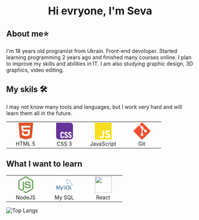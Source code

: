 <div id="header" align="center">
  <h1>Hi evryone, I'm Seva</h1>
</div>
<main>
  <div id="about-me">
    <h2>About me⭐</h2>
    <p>I'm 18 years old programist from Ukrain. Front-end devoloper. Started learning programming 2 years ago and finished many courses online. I plan to improve my skills and abilities in IT. I am also studying graphic design, 3D graphics, video editing.</p>
  </div>
  <div id="my-skils-box">
    <h2>My skils 🛠</h2>
    <p>I may not know many tools and languages, but I work very hard and will learn them all in the future.</p>
    <table align="center">
      <tr>
        <td align="center" width="90">
          <img src="./images/html5.svg"  width="45" height="45">
          <br>HTML 5
        </td>
        <td align="center" width="90">
          <img src="./images/css.svg" width="45" height="45">
          <br>CSS 3
        </td>
        <td align="center" width="90">
          <img src="./images/javascript.svg" width="45" height="45">
          <br>JavaScript
        </td>
        <td align="center" width="90">
          <img src="./images/git.svg" width="45" height="45">
          <br>Git
        </td>
      </tr>
    </table>
    <h2>What I want to learn</h2>
    <table align="center">
      <tr>
        <td align="center" width="90">
          <img src="./images/nodedotjs.svg" width="45" height="45">
          <br>NodeJS
        </td>
        <td align="center" width="90">
          <img src="./images/mysql.svg" width="45" height="45">
          <br>My SQL
        </td>
        <td align="center" width="90">
          <img src="./images/" width="45" height="45">
          <br>React
        </td>
      </tr>
    </table>
  </div>
</main>


![Top Langs](https://github-readme-stats.vercel.app/api/top-langs/?username=akirivsev)
